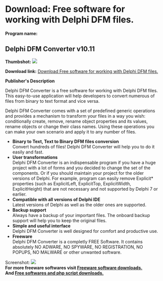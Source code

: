 # Download: Free software for working with Delphi DFM files.

**Program name:**

## Delphi DFM Converter v10.11

  
**Thumbshot:** ![](http://www.freewarefiles.com/screenshot/mxdxdfmcvtr_md.jpg)   
  
**Download link:** [Download Free software for working with Delphi DFM files.](http://freesoftwares.boysofts.com/Delphi-DFM-Converter_program_61954.html)  
  


**Publisher's Description**  
  


Delphi DFM Converter is a free software for working with Delphi DFM files. This easy-to-use application will help developers to convert numerous of files from binary to text format and vice versa. 

Delphi DFM Converter comes with a set of predefined generic operations and provides a mechanism to transform your files in a way you wish: conditionally create, remove, rename object properties and its values, rename objects or change their class names. Using these operations you can make your own scenario and apply it to any number of files.

  * **Binary to Text, Text to Binary DFM files conversion**  
Convert hundreds of files! Delphi DFM Converter will help you to do it easily and fast. 
  * **User transformations**  
Delphi DFM Converter is an indispensable program if you have a huge project with a lot of forms and you decided to change the set of the components. Or if you should maintain your project for the older versions of Delphi. For example, program can easily remove Explicit* properties (such as ExplicitLeft, ExplicitTop, ExplicitWidth, ExplicitHeight) that are not necessary and not supported by Delphi 7 or earlier. 
  * **Compatible with all versions of Delphi IDE**  
Latest versions of Delphi as well as the older ones are supported. 
  * **Backup support**  
Always have a backup of your important files. The onboard backup support will help you to keep the original files. 
  * **Simple and useful interface**  
Delphi DFM Converter is well designed for comfort and productive use. 
  * **Freeware**  
Delphi DFM Converter is a completly FREE Software. It contains absolutely NO ADWARE, NO SPYWARE, NO REGISTRATION, NO POPUPS, NO MALWARE or other unwanted software. 

  
  
Screenshot: ![](http://www.freewarefiles.com/screenshot/mxdxdfmcvtr.jpg)   
**For more freeware softwares visit [Freeware software downloads.](http://freesoftwares.boysofts.com/)**   
**And [Free softwares and php script downloads.](http://www.boysofts.com/)**
